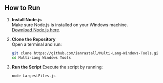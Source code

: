 ## How to Run

1. **Install Node.js**  
   Make sure Node.js is installed on your Windows machine.  
   [Download Node.js here](https://nodejs.org/).

2. **Clone the Repository**  
   Open a terminal and run:
   ```bash
   git clone https://github.com/ianrastall/Multi-Lang-Windows-Tools.git
   cd Multi-Lang Windows Tools
   ```

3. **Run the Script**
   Execute the script by running:

   ```bash
   node LargestFiles.js
   ```